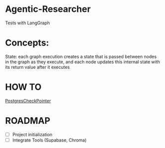 # Agentic-Researcher

Tests with LangGraph

# Concepts:

State: each graph execution creates a state that is passed between nodes in the graph as they execute, and each node updates this internal state with its return value after it executes

# HOW TO

[PostgresCheckPointer](https://langchain-ai.github.io/langgraph/how-tos/persistence_postgres)


# ROADMAP

- [ ] Project initialization
- [ ] Integrate Tools (Supabase, Chroma)